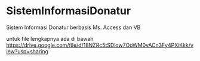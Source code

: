 # SistemInformasiDonatur
Sistem Informasi Donatur berbasis Ms. Access dan VB

untuk file lengkapnya ada di bawah
https://drive.google.com/file/d/18NZRc5tSDlow7OoWM0vACn3Fy4PXiKkk/view?usp=sharing
